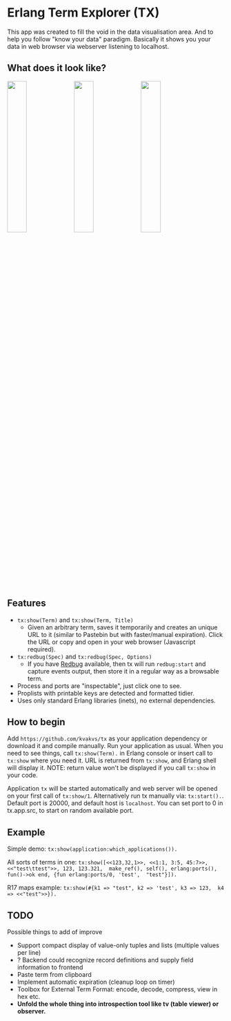 # Erlang Term Explorer (TX)

This app was created to fill the void in the data visualisation area. And to 
help you follow "know your data" paradigm. Basically it shows you your data in 
web browser via webserver listening to localhost. 

## What does it look like?

<img src="https://raw.github.com/kvakvs/tx/master/priv/img/readme_index.png" width="30%" />
<img src="https://raw.github.com/kvakvs/tx/master/priv/img/readme_show.png" width="30%" />
<img src="https://raw.github.com/kvakvs/tx/master/priv/img/readme_inspect_proplist.png" width="30%" />

## Features 

*  `tx:show(Term)` and `tx:show(Term, Title)`
   *  Given an arbitrary term, saves it temporarily and creates an unique 
      URL to it (similar to Pastebin but with faster/manual expiration). 
      Click the URL or copy and open in your web browser (Javascript required).
*  `tx:redbug(Spec)` and `tx:redbug(Spec, Options)`
   *  If you have [Redbug](http://github.com/massemanet/eper/) available, then
      tx will run `redbug:start` and capture events output, then store it in a
      regular way as a browsable term.
*  Process and ports are "inspectable", just click one to see. 
*  Proplists with printable keys are detected and formatted tidier.
*  Uses only standard Erlang libraries (inets), no external dependencies.

## How to begin

Add `https://github.com/kvakvs/tx` as your application dependency or download it
and compile manually. Run your application as usual. When you need to see things,
call `tx:show(Term).` in Erlang console or insert call to `tx:show` where you 
need it. URL is returned from `tx:show`, and Erlang shell will display it. NOTE:
return value won't be displayed if you call `tx:show` in your code.

Application `tx` will be started automatically and web server will be opened on
your first call of `tx:show/1`. Alternatively run tx manually via: `tx:start().`.
Default port is 20000, and default host is `localhost`. You can set port to 0 in 
tx.app.src, to start on random available port.


## Example

Simple demo: `tx:show(application:which_applications()).`

All sorts of terms in one: `tx:show([<<123,32,1>>, <<1:1, 3:5, 45:7>>, <<"test\ttest">>, 123, 123.321, 
make_ref(), self(), erlang:ports(), fun()->ok end, {fun erlang:ports/0, 'test', 
"test"}]).`

R17 maps example: `tx:show(#{k1 => "test", k2 => 'test', k3 => 123, 
k4 => <<"test">>}).`

## TODO

Possible things to add of improve

* Support compact display of value-only tuples and lists (multiple values per line)
* ? Backend could recognize record definitions and supply field information to 
  frontend
* Paste term from clipboard
* Implement automatic expiration (cleanup loop on timer)
* Toolbox for External Term Format: encode, decode, compress, view in hex etc.
* **Unfold the whole thing into introspection tool like tv (table viewer) or 
  observer.**
